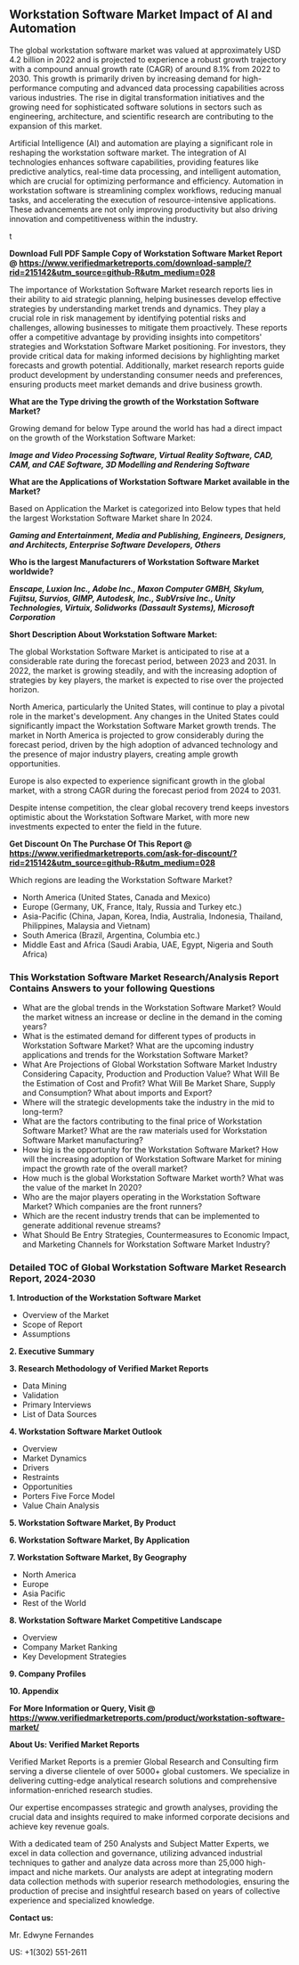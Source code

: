 <h2>Workstation Software Market Impact of AI and Automation</h2><p>The global workstation software market was valued at approximately USD 4.2 billion in 2022 and is projected to experience a robust growth trajectory with a compound annual growth rate (CAGR) of around 8.1% from 2022 to 2030. This growth is primarily driven by increasing demand for high-performance computing and advanced data processing capabilities across various industries. The rise in digital transformation initiatives and the growing need for sophisticated software solutions in sectors such as engineering, architecture, and scientific research are contributing to the expansion of this market.</p><p>Artificial Intelligence (AI) and automation are playing a significant role in reshaping the workstation software market. The integration of AI technologies enhances software capabilities, providing features like predictive analytics, real-time data processing, and intelligent automation, which are crucial for optimizing performance and efficiency. Automation in workstation software is streamlining complex workflows, reducing manual tasks, and accelerating the execution of resource-intensive applications. These advancements are not only improving productivity but also driving innovation and competitiveness within the industry.</p>t</p><p id="" class=""><strong>Download Full PDF Sample Copy of Workstation Software Market Report @ <a href="https://www.verifiedmarketreports.com/download-sample/?rid=215142&utm_source=github-R&utm_medium=028" target="_blank">https://www.verifiedmarketreports.com/download-sample/?rid=215142&utm_source=github-R&utm_medium=028</a></strong></p><p>The importance of&nbsp;Workstation Software Market research reports lies in their ability to aid strategic planning, helping businesses develop effective strategies by understanding market trends and dynamics. They play a crucial role in risk management by identifying potential risks and challenges, allowing businesses to mitigate them proactively. These reports offer a competitive advantage by providing insights into competitors' strategies and Workstation Software Market positioning. For investors, they provide critical data for making informed decisions by highlighting market forecasts and growth potential. Additionally, market research reports guide product development by understanding consumer needs and preferences, ensuring products meet market demands and drive business growth.</p><p><strong>What are the&nbsp;Type driving the growth of the Workstation Software Market?</strong></p><p id="" class="">Growing demand for below Type around the world has had a direct impact on the growth of the Workstation Software Market:</p><em><strong>Image and Video Processing Software, Virtual Reality Software, CAD, CAM, and CAE Software, 3D Modelling and Rendering Software</strong></em></p><strong>What are the&nbsp;Applications&nbsp;of Workstation Software Market available in the Market?</strong></p><p id="" class="">Based on Application the Market is categorized into Below types that held the largest Workstation Software Market share In 2024.</p><em><strong>Gaming and Entertainment, Media and Publishing, Engineers, Designers, and Architects, Enterprise Software Developers, Others</strong></em></p><strong>Who is the largest Manufacturers of Workstation Software Market worldwide?</strong></p><p><em><strong>Enscape, Luxion Inc., Adobe Inc., Maxon Computer GMBH, Skylum, Fujitsu, Survios, GIMP, Autodesk, Inc., SubVrsive Inc., Unity Technologies, Virtuix, Solidworks (Dassault Systems), Microsoft Corporation</strong></em></p><p id="" class=""><strong>Short Description About Workstation Software Market:</strong></p><p>The global Workstation Software Market is anticipated to rise at a considerable rate during the forecast period, between 2023 and 2031. In 2022, the market is growing steadily, and with the increasing adoption of strategies by key players, the market is expected to rise over the projected horizon.</p><p>North America, particularly the United States, will continue to play a pivotal role in the market's development. Any changes in the United States could significantly impact the Workstation Software Market growth trends. The market in North America is projected to grow considerably during the forecast period, driven by the high adoption of advanced technology and the presence of major industry players, creating ample growth opportunities.</p><p>Europe is also expected to experience significant growth in the global market, with a strong CAGR during the forecast period from 2024 to 2031.</p><p>Despite intense competition, the clear global recovery trend keeps investors optimistic about the Workstation Software Market, with more new investments expected to enter the field in the future.</p><p id="" class=""><strong>Get Discount On The Purchase Of This Report @ <a href="https://www.verifiedmarketreports.com/ask-for-discount/?rid=215142&utm_source=github-R&utm_medium=028" target="_blank">https://www.verifiedmarketreports.com/ask-for-discount/?rid=215142&utm_source=github-R&utm_medium=028</a></strong></p>Which regions are leading the Workstation Software Market?</p><ul><li>North America (United States, Canada and Mexico)</li><li>Europe (Germany, UK, France, Italy, Russia and Turkey etc.)</li><li>Asia-Pacific (China, Japan, Korea, India, Australia, Indonesia, Thailand, Philippines, Malaysia and Vietnam)</li><li>South America (Brazil, Argentina, Columbia etc.)</li><li>Middle East and Africa (Saudi Arabia, UAE, Egypt, Nigeria and South Africa)</li></ul><h3 id="" class="">This Workstation Software Market Research/Analysis Report Contains Answers to your following Questions</h3><ul><li>What are the global trends in the Workstation Software Market? Would the market witness an increase or decline in the demand in the coming years?</li><li>What is the estimated demand for different types of products in Workstation Software Market? What are the upcoming industry applications and trends for the Workstation Software Market?</li><li>What Are Projections of Global Workstation Software Market Industry Considering Capacity, Production and Production Value? What Will Be the Estimation of Cost and Profit? What Will Be Market Share, Supply and Consumption? What about imports and Export?</li><li>Where will the strategic developments take the industry in the mid to long-term?</li><li>What are the factors contributing to the final price of Workstation Software Market? What are the raw materials used for Workstation Software Market manufacturing?</li><li>How big is the opportunity for the Workstation Software Market? How will the increasing adoption of Workstation Software Market for mining impact the growth rate of the overall market?</li><li>How much is the global Workstation Software Market worth? What was the value of the market In 2020?</li><li>Who are the major players operating in the Workstation Software Market? Which companies are the front runners?</li><li>Which are the recent industry trends that can be implemented to generate additional revenue streams?</li><li>What Should Be Entry Strategies, Countermeasures to Economic Impact, and Marketing Channels for Workstation Software Market Industry?</li></ul><h3 id="" class="">Detailed TOC of Global Workstation Software Market Research Report, 2024-2030</h3><p id="" class=""><strong>1. Introduction of the Workstation Software Market</strong></p><ul><li>Overview of the Market</li><li>Scope of Report</li><li>Assumptions</li></ul><p id="" class=""><strong>2. Executive Summary</strong></p><p id="" class=""><strong>3. Research Methodology of Verified Market Reports</strong></p><ul><li>Data Mining</li><li>Validation</li><li>Primary Interviews</li><li>List of Data Sources</li></ul><p id="" class=""><strong>4. Workstation Software Market Outlook</strong></p><ul><li>Overview</li><li>Market Dynamics</li><li>Drivers</li><li>Restraints</li><li>Opportunities</li><li>Porters Five Force Model</li><li>Value Chain Analysis</li></ul><p id="" class=""><strong>5. Workstation Software Market, By Product</strong></p><p id="" class=""><strong>6. Workstation Software Market, By Application</strong></p><p id="" class=""><strong>7. Workstation Software Market, By Geography</strong></p><ul><li>North America</li><li>Europe</li><li>Asia Pacific</li><li>Rest of the World</li></ul><p id="" class=""><strong>8. Workstation Software Market Competitive Landscape</strong></p><ul><li>Overview</li><li>Company Market Ranking</li><li>Key Development Strategies</li></ul><p id="" class=""><strong>9. Company Profiles</strong></p><p id="" class=""><strong>10. Appendix</strong></p><p id="" class=""><strong>For More Information or Query, Visit @ <a href="https://www.verifiedmarketreports.com/product/workstation-software-market/" target="_blank">https://www.verifiedmarketreports.com/product/workstation-software-market/</a></strong></p><p id="" class=""><strong>About Us: Verified Market Reports</strong></p><p id="" class="">Verified Market Reports is a premier Global Research and Consulting firm serving a diverse clientele of over 5000+ global customers. We specialize in delivering cutting-edge analytical research solutions and comprehensive information-enriched research studies.</p><p id="" class="">Our expertise encompasses strategic and growth analyses, providing the crucial data and insights required to make informed corporate decisions and achieve key revenue goals.</p><p id="" class="">With a dedicated team of 250 Analysts and Subject Matter Experts, we excel in data collection and governance, utilizing advanced industrial techniques to gather and analyze data across more than 25,000 high-impact and niche markets. Our analysts are adept at integrating modern data collection methods with superior research methodologies, ensuring the production of precise and insightful research based on years of collective experience and specialized knowledge.</p><p id="" class=""><strong>Contact us:</strong></p><p id="" class="">Mr. Edwyne Fernandes</p><p id="" class="">US: +1(302) 551-2611</p>